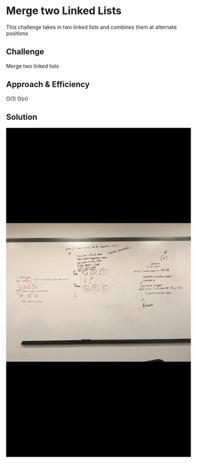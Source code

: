 # Merge two Linked Lists
This challenge takes in two linked lists and combines them at alternate positions

## Challenge
Merge two linked lists

## Approach & Efficiency
O(1)
O(n)
## Solution
![whiteboard solution](../assets/whiteboard.PNG)

